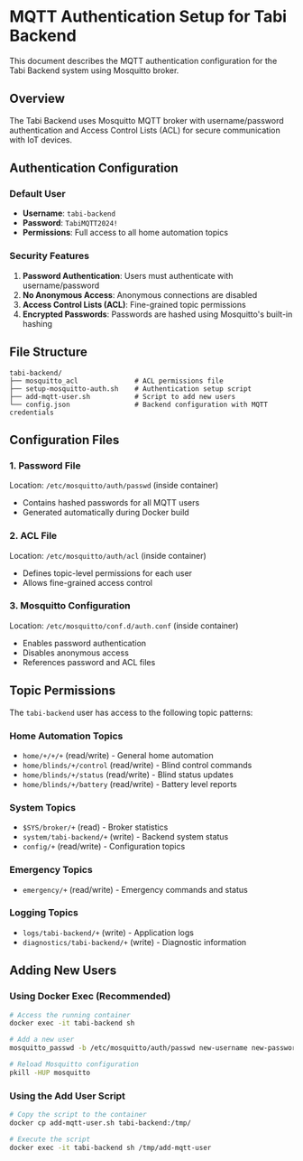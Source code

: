 # MQTT Authentication Setup for Tabi Backend

This document describes the MQTT authentication configuration for the Tabi Backend system using Mosquitto broker.

## Overview

The Tabi Backend uses Mosquitto MQTT broker with username/password authentication and Access Control Lists (ACL) for secure communication with IoT devices.

## Authentication Configuration

### Default User

- **Username**: `tabi-backend`
- **Password**: `TabiMQTT2024!`
- **Permissions**: Full access to all home automation topics

### Security Features

1. **Password Authentication**: Users must authenticate with username/password
2. **No Anonymous Access**: Anonymous connections are disabled
3. **Access Control Lists (ACL)**: Fine-grained topic permissions
4. **Encrypted Passwords**: Passwords are hashed using Mosquitto's built-in hashing

## File Structure

```
tabi-backend/
├── mosquitto_acl              # ACL permissions file
├── setup-mosquitto-auth.sh    # Authentication setup script
├── add-mqtt-user.sh           # Script to add new users
└── config.json                # Backend configuration with MQTT credentials
```

## Configuration Files

### 1. Password File
Location: `/etc/mosquitto/auth/passwd` (inside container)
- Contains hashed passwords for all MQTT users
- Generated automatically during Docker build

### 2. ACL File
Location: `/etc/mosquitto/auth/acl` (inside container)
- Defines topic-level permissions for each user
- Allows fine-grained access control

### 3. Mosquitto Configuration
Location: `/etc/mosquitto/conf.d/auth.conf` (inside container)
- Enables password authentication
- Disables anonymous access
- References password and ACL files

## Topic Permissions

The `tabi-backend` user has access to the following topic patterns:

### Home Automation Topics
- `home/+/+/+` (read/write) - General home automation
- `home/blinds/+/control` (read/write) - Blind control commands
- `home/blinds/+/status` (read/write) - Blind status updates
- `home/blinds/+/battery` (read/write) - Battery level reports

### System Topics
- `$SYS/broker/+` (read) - Broker statistics
- `system/tabi-backend/+` (write) - Backend system status
- `config/+` (read/write) - Configuration topics

### Emergency Topics
- `emergency/+` (read/write) - Emergency commands and status

### Logging Topics
- `logs/tabi-backend/+` (write) - Application logs
- `diagnostics/tabi-backend/+` (write) - Diagnostic information

## Adding New Users

### Using Docker Exec (Recommended)

```bash
# Access the running container
docker exec -it tabi-backend sh

# Add a new user
mosquitto_passwd -b /etc/mosquitto/auth/passwd new-username new-password

# Reload Mosquitto configuration
pkill -HUP mosquitto
```

### Using the Add User Script

```bash
# Copy the script to the container
docker cp add-mqtt-user.sh tabi-backend:/tmp/

# Execute the script
docker exec -it tabi-backend sh /tmp/add-mqtt-user